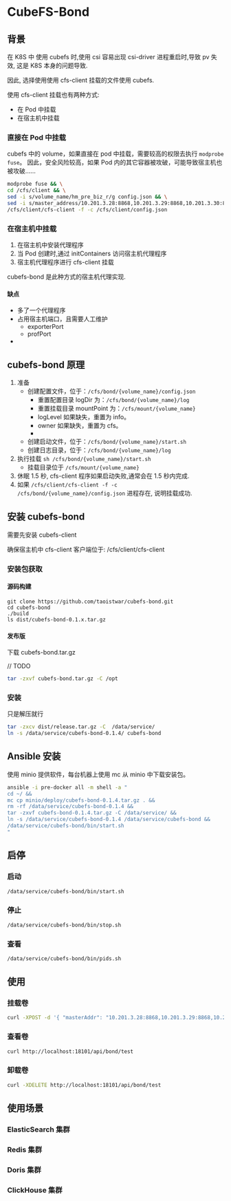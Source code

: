# CubeFS-Bond

## 背景

在 K8S 中 使用 cubefs 时,使用 csi 容易出现 csi-driver 进程重启时,导致 pv 失效, 这是 K8S 本身的问题导致.

因此, 选择使用使用 cfs-client 挂载的文件使用 cubefs.

使用 cfs-client 挂载也有两种方式:

- 在 Pod 中挂载
- 在宿主机中挂载

### 直接在 Pod 中挂载

cubefs 中的 volume，如果直接在 pod 中挂载，需要较高的权限去执行 `modprobe fuse`。
因此，安全风险较高，如果 Pod 内的其它容器被攻破，可能导致宿主机也被攻破……

```bash
modprobe fuse && \
cd /cfs/client && \
sed -i s/volume_name/hm_pre_biz_r/g config.json && \
sed -i s/master_address/10.201.3.28:8868,10.201.3.29:8868,10.201.3.30:8868/g config.json && \
/cfs/client/cfs-client -f -c /cfs/client/config.json
```

### 在宿主机中挂载

1. 在宿主机中安装代理程序
2. 当 Pod 创建时,通过 initContainers 访问宿主机代理程序
3. 宿主机代理程序进行 cfs-client 挂载

cubefs-bond 是此种方式的宿主机代理实现.

#### 缺点

- 多了一个代理程序
- 占用宿主机端口，且需要人工维护
  - exporterPort
  - profPort
-

## cubefs-bond 原理

1. 准备
   - 创建配置文件，位于：`/cfs/bond/{volume_name}/config.json`
     - 重置配置目录 logDir 为：`/cfs/bond/{volume_name}/log`
     - 重置挂载目录 mountPoint 为：`/cfs/mount/{volume_name}`
     - logLevel 如果缺失，重置为 info。
     - owner 如果缺失，重置为 cfs。
     -
   - 创建启动文件，位于：`/cfs/bond/{volume_name}/start.sh`
   - 创建日志目录，位于：`/cfs/bond/{volume_name}/log`
2. 执行挂载 `sh /cfs/bond/{volume_name}/start.sh`
   - 挂载目录位于 `/cfs/mount/{volume_name}`
3. 休眠 1.5 秒, cfs-client 程序如果启动失败,通常会在 1.5 秒内完成.
4. 如果 `/cfs/client/cfs-client -f -c /cfs/bond/{volume_name}/config.json` 进程存在, 说明挂载成功.

## 安装 cubefs-bond

需要先安装 cubefs-client

确保宿主机中 cfs-client 客户端位于: /cfs/client/cfs-client

### 安装包获取

#### 源码构建

```
git clone https://github.com/taoistwar/cubefs-bond.git
cd cubefs-bond
./build
ls dist/cubefs-bond-0.1.x.tar.gz
```

#### 发布版

下载 cubefs-bond.tar.gz

// TODO

```bash
tar -zxvf cubefs-bond.tar.gz -C /opt
```

### 安装

只是解压就行

```bash
tar -zxcv dist/release.tar.gz -C  /data/service/
ln -s /data/service/cubefs-bond-0.1.4/ cubefs-bond
```

## Ansible 安装

使用 minio 提供软件，每台机器上使用 mc 从 minio 中下载安装包。

```bash
ansible -i pre-docker all -m shell -a "
cd ~/ &&
mc cp minio/deploy/cubefs-bond-0.1.4.tar.gz . &&
rm -rf /data/service/cubefs-bond-0.1.4 &&
tar -zxvf cubefs-bond-0.1.4.tar.gz -C /data/service/ &&
ln -s /data/service/cubefs-bond-0.1.4 /data/service/cubefs-bond &&
/data/service/cubefs-bond/bin/start.sh
"


```

## 启停

### 启动

```bash
/data/service/cubefs-bond/bin/start.sh
```

### 停止

```bash
/data/service/cubefs-bond/bin/stop.sh
```

### 查看

```bash
/data/service/cubefs-bond/bin/pids.sh
```

## 使用

### 挂载卷

```bash
curl -XPOST -d '{ "masterAddr": "10.201.3.28:8868,10.201.3.29:8868,10.201.3.30:8868", "volName": "test", "owner": "cfs", "logLevel": "info", "exporterPort": "19320", "profPort": "17320" }' http://localhost:18101/api/bond
```

### 查看卷

```bash
curl http://localhost:18101/api/bond/test
```

### 卸载卷

```bash
curl -XDELETE http://localhost:18101/api/bond/test
```

## 使用场景

### ElasticSearch 集群

### Redis 集群

### Doris 集群

### ClickHouse 集群
